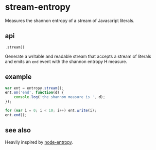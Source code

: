 # stream-entropy

Measures the shannon entropy of a stream of Javascript literals.

## api

`.stream()`

Generate a writable and readable stream that accepts a stream of literals
and emits an `end` event with the shannon entropy H measure.

## example

```js
var ent = entropy.stream();
ent.on('end', function(d) {
    console.log('the shannon measure is ', d);
});

for (var i = 0; i < 10; i++) ent.write(i);
ent.end();
```

## see also

Heavily inspired by [node-entropy](https://github.com/aschuch/node-entropy).
